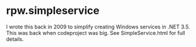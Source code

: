 # rpw.simpleservice

I wrote this back in 2009 to simplify creating Windows services in .NET 3.5. This was back when codeproject was big. See SimpleService.html for full details.
